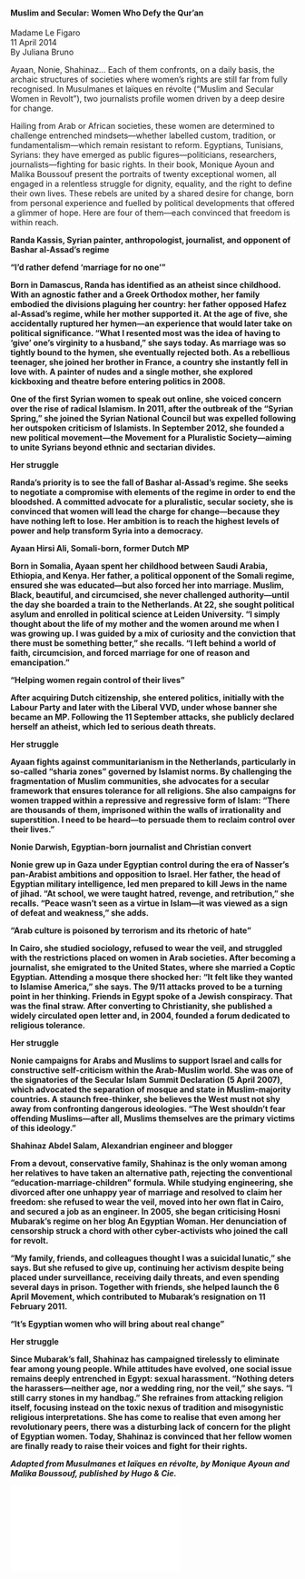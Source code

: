 <h4>Muslim and Secular: Women Who Defy the Qur’an</h4>

Madame Le Figaro  
11 April 2014  
By Juliana Bruno  

Ayaan, Nonie, Shahinaz… Each of them confronts, on a daily basis, the archaic structures of societies where women’s rights are still far from fully recognised. In Musulmanes et laïques en révolte (“Muslim and Secular Women in Revolt”), two journalists profile women driven by a deep desire for change.

Hailing from Arab or African societies, these women are determined to challenge entrenched mindsets—whether labelled custom, tradition, or fundamentalism—which remain resistant to reform. Egyptians, Tunisians, Syrians: they have emerged as public figures—politicians, researchers, journalists—fighting for basic rights. In their book, Monique Ayoun and Malika Boussouf present the portraits of twenty exceptional women, all engaged in a relentless struggle for dignity, equality, and the right to define their own lives. These rebels are united by a shared desire for change, born from personal experience and fuelled by political developments that offered a glimmer of hope. Here are four of them—each convinced that freedom is within reach.

<b>Randa Kassis, Syrian painter, anthropologist, journalist, and opponent of Bashar al-Assad’s regime<b>

<b>“I’d rather defend ‘marriage for no one’”</b>

Born in Damascus, Randa has identified as an atheist since childhood. With an agnostic father and a Greek Orthodox mother, her family embodied the divisions plaguing her country: her father opposed Hafez al-Assad’s regime, while her mother supported it. At the age of five, she accidentally ruptured her hymen—an experience that would later take on political significance. “What I resented most was the idea of having to ‘give’ one’s virginity to a husband,” she says today. As marriage was so tightly bound to the hymen, she eventually rejected both. As a rebellious teenager, she joined her brother in France, a country she instantly fell in love with. A painter of nudes and a single mother, she explored kickboxing and theatre before entering politics in 2008.

One of the first Syrian women to speak out online, she voiced concern over the rise of radical Islamism. In 2011, after the outbreak of the “Syrian Spring,” she joined the Syrian National Council but was expelled following her outspoken criticism of Islamists. In September 2012, she founded a new political movement—the Movement for a Pluralistic Society—aiming to unite Syrians beyond ethnic and sectarian divides.

Her struggle

Randa’s priority is to see the fall of Bashar al-Assad’s regime. She seeks to negotiate a compromise with elements of the regime in order to end the bloodshed. A committed advocate for a pluralistic, secular society, she is convinced that women will lead the charge for change—because they have nothing left to lose. Her ambition is to reach the highest levels of power and help transform Syria into a democracy.

<b>Ayaan Hirsi Ali, Somali-born, former Dutch MP</b>

Born in Somalia, Ayaan spent her childhood between Saudi Arabia, Ethiopia, and Kenya. Her father, a political opponent of the Somali regime, ensured she was educated—but also forced her into marriage. Muslim, Black, beautiful, and circumcised, she never challenged authority—until the day she boarded a train to the Netherlands. At 22, she sought political asylum and enrolled in political science at Leiden University. “I simply thought about the life of my mother and the women around me when I was growing up. I was guided by a mix of curiosity and the conviction that there must be something better,” she recalls. “I left behind a world of faith, circumcision, and forced marriage for one of reason and emancipation.”

“Helping women regain control of their lives”

After acquiring Dutch citizenship, she entered politics, initially with the Labour Party and later with the Liberal VVD, under whose banner she became an MP. Following the 11 September attacks, she publicly declared herself an atheist, which led to serious death threats.

Her struggle

Ayaan fights against communitarianism in the Netherlands, particularly in so-called “sharia zones” governed by Islamist norms. By challenging the fragmentation of Muslim communities, she advocates for a secular framework that ensures tolerance for all religions. She also campaigns for women trapped within a repressive and regressive form of Islam: “There are thousands of them, imprisoned within the walls of irrationality and superstition. I need to be heard—to persuade them to reclaim control over their lives.”

<b>Nonie Darwish, Egyptian-born journalist and Christian convert</b>

Nonie grew up in Gaza under Egyptian control during the era of Nasser’s pan-Arabist ambitions and opposition to Israel. Her father, the head of Egyptian military intelligence, led men prepared to kill Jews in the name of jihad. “At school, we were taught hatred, revenge, and retribution,” she recalls. “Peace wasn’t seen as a virtue in Islam—it was viewed as a sign of defeat and weakness,” she adds.

“Arab culture is poisoned by terrorism and its rhetoric of hate”

In Cairo, she studied sociology, refused to wear the veil, and struggled with the restrictions placed on women in Arab societies. After becoming a journalist, she emigrated to the United States, where she married a Coptic Egyptian. Attending a mosque there shocked her: “It felt like they wanted to Islamise America,” she says. The 9/11 attacks proved to be a turning point in her thinking. Friends in Egypt spoke of a Jewish conspiracy. That was the final straw. After converting to Christianity, she published a widely circulated open letter and, in 2004, founded a forum dedicated to religious tolerance.

Her struggle

Nonie campaigns for Arabs and Muslims to support Israel and calls for constructive self-criticism within the Arab-Muslim world. She was one of the signatories of the Secular Islam Summit Declaration (5 April 2007), which advocated the separation of mosque and state in Muslim-majority countries. A staunch free-thinker, she believes the West must not shy away from confronting dangerous ideologies. “The West shouldn’t fear offending Muslims—after all, Muslims themselves are the primary victims of this ideology.”

<b>Shahinaz Abdel Salam, Alexandrian engineer and blogger</b>

From a devout, conservative family, Shahinaz is the only woman among her relatives to have taken an alternative path, rejecting the conventional “education-marriage-children” formula. While studying engineering, she divorced after one unhappy year of marriage and resolved to claim her freedom: she refused to wear the veil, moved into her own flat in Cairo, and secured a job as an engineer. In 2005, she began criticising Hosni Mubarak’s regime on her blog An Egyptian Woman. Her denunciation of censorship struck a chord with other cyber-activists who joined the call for revolt.

“My family, friends, and colleagues thought I was a suicidal lunatic,” she says. But she refused to give up, continuing her activism despite being placed under surveillance, receiving daily threats, and even spending several days in prison. Together with friends, she helped launch the 6 April Movement, which contributed to Mubarak’s resignation on 11 February 2011.

“It’s Egyptian women who will bring about real change”

Her struggle

Since Mubarak’s fall, Shahinaz has campaigned tirelessly to eliminate fear among young people. While attitudes have evolved, one social issue remains deeply entrenched in Egypt: sexual harassment. “Nothing deters the harassers—neither age, nor a wedding ring, nor the veil,” she says. “I still carry stones in my handbag.” She refraines from attacking religion itself, focusing instead on the toxic nexus of tradition and misogynistic religious interpretations. She has come to realise that even among her revolutionary peers, there was a disturbing lack of concern for the plight of Egyptian women. Today, Shahinaz is convinced that her fellow women are finally ready to raise their voices and fight for their rights.

<i>Adapted from Musulmanes et laïques en révolte, by Monique Ayoun and Malika Boussouf, published by Hugo & Cie.</i>

![](10.pdf)
<p></p>

